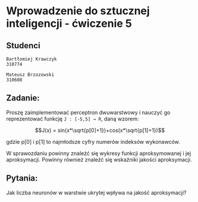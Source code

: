 # Wprowadzenie do sztucznej inteligencji - ćwiczenie 5

## Studenci

```
Bartłomiej Krawczyk
310774
```
```
Mateusz Brzozowski
310608
```

## Zadanie:

Proszę zaimplementować perceptron dwuwarstwowy i nauczyć go reprezentować funkcję `J : [-5,5] → R`, daną wzorem:

$$J(x) = sin(x*\sqrt{p[0]+1})+cos(x*\sqrt{p[1]+1})$$

gdzie p[0] i p[1] to najmłodsze cyfry numerów indeksów wykonawców.


W sprawozdaniu powinny znaleźć się wykresy funkcji aproksymowanej i jej aproksymacji. Powinny również znaleźć się wskaźniki jakości aproksymacji.

## Pytania:

Jak liczba neuronów w warstwie ukrytej wpływa na jakość aproksymacji?